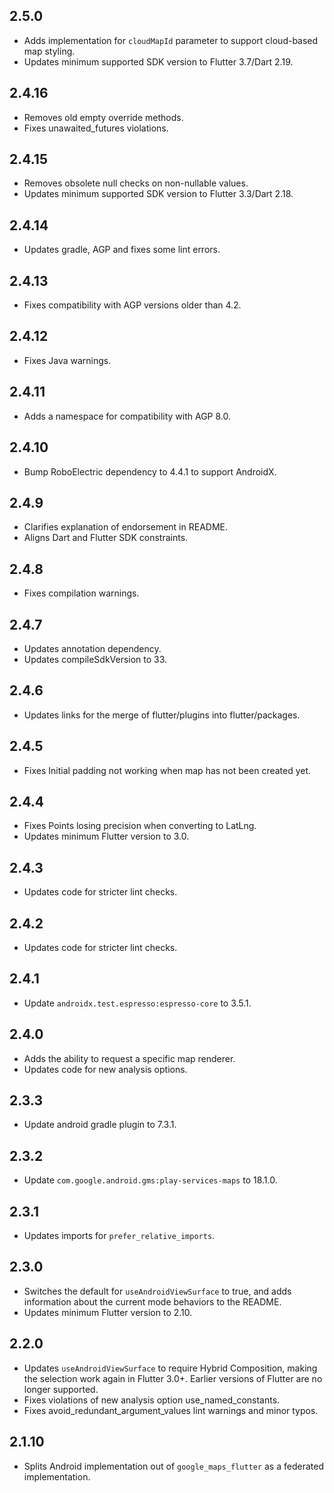 ## 2.5.0

* Adds implementation for `cloudMapId` parameter to support cloud-based map styling.
* Updates minimum supported SDK version to Flutter 3.7/Dart 2.19.

## 2.4.16

* Removes old empty override methods.
* Fixes unawaited_futures violations.

## 2.4.15

* Removes obsolete null checks on non-nullable values.
* Updates minimum supported SDK version to Flutter 3.3/Dart 2.18.

## 2.4.14

* Updates gradle, AGP and fixes some lint errors.

## 2.4.13

* Fixes compatibility with AGP versions older than 4.2.

## 2.4.12

* Fixes Java warnings.

## 2.4.11

* Adds a namespace for compatibility with AGP 8.0.

## 2.4.10

* Bump RoboElectric dependency to 4.4.1 to support AndroidX.

## 2.4.9

* Clarifies explanation of endorsement in README.
* Aligns Dart and Flutter SDK constraints.

## 2.4.8

* Fixes compilation warnings.

## 2.4.7

* Updates annotation dependency.
* Updates compileSdkVersion to 33.

## 2.4.6

* Updates links for the merge of flutter/plugins into flutter/packages.

## 2.4.5

* Fixes Initial padding not working when map has not been created yet.

## 2.4.4

* Fixes Points losing precision when converting to LatLng.
* Updates minimum Flutter version to 3.0.

## 2.4.3

* Updates code for stricter lint checks.

## 2.4.2

* Updates code for stricter lint checks.

## 2.4.1

* Update `androidx.test.espresso:espresso-core` to 3.5.1.

## 2.4.0

* Adds the ability to request a specific map renderer.
* Updates code for new analysis options.

## 2.3.3

* Update android gradle plugin to 7.3.1.

## 2.3.2

* Update `com.google.android.gms:play-services-maps` to 18.1.0.

## 2.3.1

* Updates imports for `prefer_relative_imports`.

## 2.3.0

* Switches the default for `useAndroidViewSurface` to true, and adds
  information about the current mode behaviors to the README.
* Updates minimum Flutter version to 2.10.

## 2.2.0

* Updates `useAndroidViewSurface` to require Hybrid Composition, making the
  selection work again in Flutter 3.0+. Earlier versions of Flutter are
  no longer supported.
* Fixes violations of new analysis option use_named_constants.
* Fixes avoid_redundant_argument_values lint warnings and minor typos.

## 2.1.10

* Splits Android implementation out of `google_maps_flutter` as a federated
  implementation.
